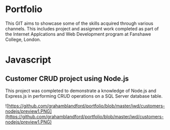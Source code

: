 # Portfolio

This GIT aims to showcase some of the skills acquired through various channels. This includes project and assigment work completed as part of the Internet Applcations and Web Development program at Fanshawe College, London.

# Javascript

## Customer CRUD project using Node.js

This project was completed to demonstrate a knowledge of Node.js and Express.js in performing CRUD operations on a SQL Server database table.  

![https://github.com/grahamblandford/portfolio/blob/master/iwd/customers-nodejs/preview1.PNG](https://github.com/grahamblandford/portfolio/blob/master/iwd/customers-nodejs/preview1.PNG)
